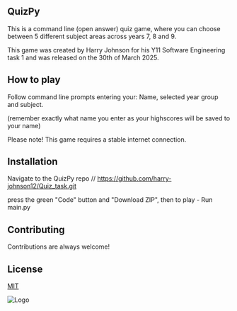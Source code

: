 ## QuizPy 
This is a command line (open answer) quiz game, where you can choose between 5 different subject areas across years 7, 8 and 9. 

This game was created by Harry Johnson for his Y11 Software Engineering task 1 and was released on the 30th of March 2025.
## How to play

Follow command line prompts entering your: Name, selected year group and subject.

(remember exactly what name you enter as your highscores will be saved to your name)

Please note! This game requires a stable internet connection.




## Installation

Navigate to the QuizPy repo // https://github.com/harry-johnson12/Quiz_task.git 

press the green "Code" button and "Download ZIP", then to play - Run main.py
## Contributing

Contributions are always welcome!


## License

[MIT](https://choosealicense.com/licenses/mit/)



![Logo](https://sdmntpraustraliaeast.oaiusercontent.com/files/00000000-9c4c-51fa-bd30-d4119b071781/raw?se=2025-03-30T03%3A16%3A56Z&sp=r&sv=2024-08-04&sr=b&scid=4ce03e9b-7f20-5299-bbd2-762c1f9370e5&skoid=45bbd987-a662-41b7-ab2c-7ca573ea4f7e&sktid=a48cca56-e6da-484e-a814-9c849652bcb3&skt=2025-03-30T01%3A21%3A51Z&ske=2025-03-31T01%3A21%3A51Z&sks=b&skv=2024-08-04&sig=SoqwQ2aaSe5JjPHQX0W/x2VOXl%2B1v/l4cez7PrQLKbM%3D)




